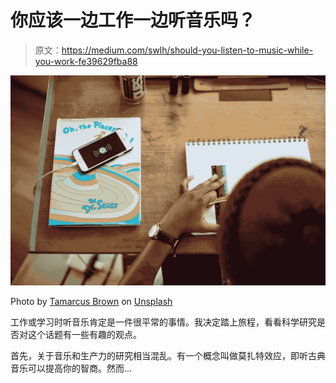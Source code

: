 # 你应该一边工作一边听音乐吗？

> 原文：<https://medium.com/swlh/should-you-listen-to-music-while-you-work-fe39629fba88>

![](img/3d41f6c25cc1137315a4bf06c979374b.png)

Photo by [Tamarcus Brown](https://unsplash.com/@tamarcusbrown?utm_source=unsplash&utm_medium=referral&utm_content=creditCopyText) on [Unsplash](https://unsplash.com/?utm_source=unsplash&utm_medium=referral&utm_content=creditCopyText)

工作或学习时听音乐肯定是一件很平常的事情。我决定踏上旅程，看看科学研究是否对这个话题有一些有趣的观点。

首先，关于音乐和生产力的研究相当混乱。有一个概念叫做莫扎特效应，即听古典音乐可以提高你的智商。然而…